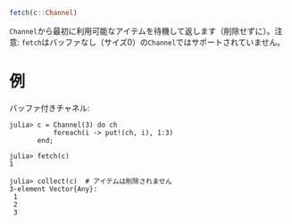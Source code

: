 ```julia
fetch(c::Channel)
```

`Channel`から最初に利用可能なアイテムを待機して返します（削除せずに）。注意: `fetch`はバッファなし（サイズ0）の`Channel`ではサポートされていません。

# 例

バッファ付きチャネル:

```jldoctest
julia> c = Channel(3) do ch
           foreach(i -> put!(ch, i), 1:3)
       end;

julia> fetch(c)
1

julia> collect(c)  # アイテムは削除されません
3-element Vector{Any}:
 1
 2
 3
```
